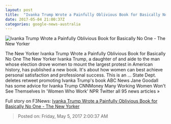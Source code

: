 ```yaml
---
layout: post
title:  "Ivanka Trump Wrote a Painfully Oblivious Book for Basically No One - The New Yorker"
date: 2017-05-04 21:00:37Z
categories: google-news-australia
---
```


![Ivanka Trump Wrote a Painfully Oblivious Book for Basically No One - The New Yorker](http://www.newyorker.com/wp-content/uploads/2017/05/Tolentino-book-4-1200x630-1493936938.jpg)

The New Yorker Ivanka Trump Wrote a Painfully Oblivious Book for Basically No One The New Yorker Ivanka Trump, a daughter of and aide to the man whose election drove women to mount the largest protest in American history, has published a new book. It's about how women can best achieve personal satisfaction and professional success. This is an ... State Dept. deletes retweet promoting Ivanka Trump's book ABC News Jane Goodall has some advice for Ivanka Trump CNNMoney Many Working Women Won't See Themselves In 'Women Who Work' NPR Twitter all 95 news articles »


Full story on F3News: [Ivanka Trump Wrote a Painfully Oblivious Book for Basically No One - The New Yorker](http://www.f3nws.com/n/qKqqWB)

> Posted on: Friday, May 5, 2017 2:00:37 AM

